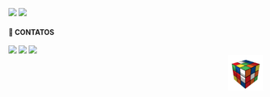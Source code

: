 <div>
  <p>
    <img height="150em" src="https://github-readme-stats.vercel.app/api/top-langs/?username=barbarabr1to&layout=compact&theme=write"/>
    <img height="150em" src="https://github-readme-stats.vercel.app/api?username=barbarabr1to&layout=compact&theme=write"/>
  </p>
</div>

<div style="display: inline_block">  
  <b><h4>📱 CONTATOS</h4></b>  
  <a href="https://www.linkedin.com/in/barbarabritosz/"> <img height="17" src="https://img.shields.io/badge/LinkedIn-0077B5?style=for-the-badge&logo=linkedin&logoColor=white"></a> 
  <a href="https://www.facebook.com/messages/t/100005598944559/"> <img height="17" src="https://img.shields.io/badge/Messenger-00B2FF?style=for-thebadge&logo=messenger&logoColor=white"></a> 
  <a href = "mailto: barbarabritosz@hotmail.com"> <img height="17" src="https://img.shields.io/badge/Gmail-D14836?style=for-the-badge&logo=gmail&logoColor=white"></a>
</div>

<img src="cube.gif" width="70px" align="right" alt="Computador iuriCode">
